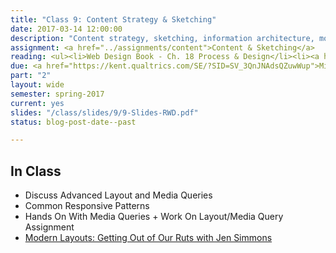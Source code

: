 ```yaml
---
title: "Class 9: Content Strategy & Sketching"
date: 2017-03-14 12:00:00
description: "Content strategy, sketching, information architecture, mobile-first design, work on content and sketching in class.  <i>Visit from Whitespace Creative.</i>"
assignment: <a href="../assignments/content">Content & Sketching</a>
reading: <ul><li>Web Design Book - Ch. 18 Process & Design</li><li><a href="http://alistapart.com/blog/post/content-first-design">Content-First Design by Steph Hay</a></li><li><a href="http://www.markboulton.co.uk/journal/structure-first-content-always">Structure First. Content Always. by Mark Boulton</a></li><li><a href="http://alistapart.com/article/sketching-the-visual-thinking-power-tool">Sketching - the Visual Thinking Power Tool by Mike Rohde</a></li><li><a href="http://www.lukew.com/ff/entry.asp?933">Mobile First - Luke Wroblewski</a></li></ul>
due: <a href="https://kent.qualtrics.com/SE/?SID=SV_3QnJNAdsQZuwWup">Mid-Semester Survey</a> and <a href="../assignments/research">Research/Competitive Analysis</a>
part: "2"
layout: wide
semester: spring-2017
current: yes
slides: "/class/slides/9/9-Slides-RWD.pdf"
status: blog-post-date--past

---
```


## In Class

* Discuss Advanced Layout and Media Queries
* Common Responsive Patterns
* Hands On With Media Queries + Work On Layout/Media Query Assignment
* [Modern Layouts: Getting Out of Our Ruts with Jen Simmons](https://www.youtube.com/watch?v=ZNpn7FBp_9U&feature=youtu.be)
